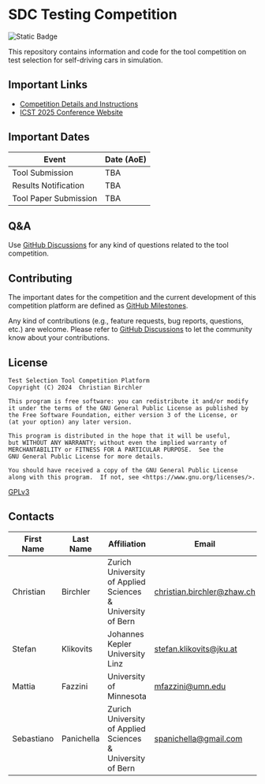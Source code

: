 # SDC Testing Competition
![Static Badge](https://img.shields.io/badge/Python-3.11-blue)

This repository contains information and code for the tool competition on test selection for self-driving cars in simulation.

## Important Links
- [Competition Details and Instructions](./COMPETITION.md)
- [ICST 2025 Conference Website](https://conf.researchr.org/home/icst-2025)

## Important Dates
| **Event**             | **Date (AoE)** |
|-----------------------|----------------|
| Tool Submission       | TBA            |
| Results Notification  | TBA            |
| Tool Paper Submission | TBA            |

## Q&A
Use [GitHub Discussions](https://github.com/christianbirchler-org/sdc-testing-competition/discussions) for any kind of questions related to the tool competition.


## Contributing
The important dates for the competition and the current development of this competition platform are defined as [GitHub Milestones](https://github.com/christianbirchler-org/sdc-testing-competition/milestones).

Any kind of contributions (e.g., feature requests, bug reports, questions, etc.) are welcome.
Please refer to [GitHub Discussions](https://github.com/christianbirchler-org/sdc-testing-competition/discussions) to let the community know about your contributions.


## License
```{text}
Test Selection Tool Competition Platform
Copyright (C) 2024  Christian Birchler

This program is free software: you can redistribute it and/or modify
it under the terms of the GNU General Public License as published by
the Free Software Foundation, either version 3 of the License, or
(at your option) any later version.

This program is distributed in the hope that it will be useful,
but WITHOUT ANY WARRANTY; without even the implied warranty of
MERCHANTABILITY or FITNESS FOR A PARTICULAR PURPOSE.  See the
GNU General Public License for more details.

You should have received a copy of the GNU General Public License
along with this program.  If not, see <https://www.gnu.org/licenses/>.
```
[GPLv3](LICENSE)

## Contacts
| First Name | Last Name  | Affiliation                                                | Email                      |
|------------|------------|------------------------------------------------------------|----------------------------|
| Christian  | Birchler   | Zurich University of Applied Sciences & University of Bern | christian.birchler@zhaw.ch |
| Stefan     | Klikovits  | Johannes Kepler University Linz                            | stefan.klikovits@jku.at    |
| Mattia     | Fazzini    | University of Minnesota                                    | mfazzini@umn.edu           |
| Sebastiano | Panichella | Zurich University of Applied Sciences & University of Bern | spanichella@gmail.com      |

